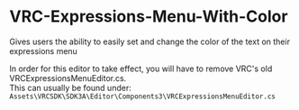 # VRC-Expressions-Menu-With-Color
Gives users the ability to easily set and change the color of the text on their expressions menu

In order for this editor to take effect, you will have to remove VRC's old VRCExpressionsMenuEditor.cs.<br>
This can usually be found under:<br>
`Assets\VRCSDK\SDK3A\Editor\Components3\VRCExpressionsMenuEditor.cs`
